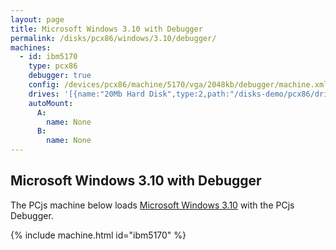 ```yaml
---
layout: page
title: Microsoft Windows 3.10 with Debugger
permalink: /disks/pcx86/windows/3.10/debugger/
machines:
  - id: ibm5170
    type: pcx86
    debugger: true
    config: /devices/pcx86/machine/5170/vga/2048kb/debugger/machine.xml
    drives: '[{name:"20Mb Hard Disk",type:2,path:"/disks-demo/pcx86/drives/20mb/PCDOS330-WIN310-VGA.json"}]'
    autoMount:
      A:
        name: None
      B:
        name: None
---
```


Microsoft Windows 3.10 with Debugger
------------------------------------

The PCjs machine below loads [Microsoft Windows 3.10](../) with the PCjs Debugger.

{% include machine.html id="ibm5170" %}
